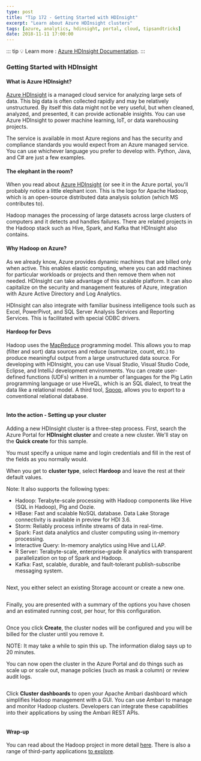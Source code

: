 ```yaml
---
type: post
title: "Tip 172 - Getting Started with HDInsight"
excerpt: "Learn about Azure HDInsight clusters"
tags: [azure, analytics, hdinsight, portal, cloud, tipsandtricks]
date: 2018-11-11 17:00:00
---
```


::: tip
:bulb: Learn more : [Azure HDInsight Documentation](https://docs.microsoft.com/azure/hdinsight/?WT.mc_id=azure-azuredevtips-azureappsdev).
:::

### Getting Started with HDInsight

#### What is Azure HDInsight? 
 
[Azure HDInsight](https://azure.microsoft.com/services/hdinsight?WT.mc_id=azure-azuredevtips-azureappsdev) is a managed cloud service for analyzing large sets of data. This big data is often collected rapidly and may be relatively unstructured. By itself this data might not be very useful, but when cleaned, analyzed, and presented, it can provide actionable insights. You can use Azure HDInsight to power machine learning, IoT, or data warehousing projects.

The service is available in most Azure regions and has the security and compliance standards you would expect from an Azure managed service. You can use whichever language you prefer to develop with. Python, Java, and C# are just a few examples.

#### The elephant in the room?

When you read about [Azure HDInsight](https://azure.microsoft.com/services/hdinsight?WT.mc_id=azure-azuredevtips-azureappsdev) (or see it in the Azure portal, you'll probably notice a little elephant icon. This is the logo for Apache Hadoop, which is an open-source distributed data analysis solution (which MS contributes to). 

Hadoop manages the processing of large datasets across large clusters of computers and it detects and handles failures. There are related projects in the Hadoop stack such as Hive, Spark, and Kafka that HDInsight also contains.

#### Why Hadoop on Azure?

As we already know, Azure provides dynamic machines that are billed only when active. This enables elastic computing, where you can add machines for particular workloads or projects and then remove them when not needed. HDInsight can take advantage of this scalable platform. It can also capitalize on the security and management features of Azure, integration with Azure Active Directory and Log Analytics.

HDInsight can also integrate with familiar business intelligence tools such as Excel, PowerPivot, and SQL Server Analysis Services and Reporting Services. This is facilitated with special ODBC drivers.

#### Hardoop for Devs 

Hadoop uses the [MapReduce](https://docs.microsoft.com/azure/hdinsight/hadoop/hdinsight-use-mapreduce?WT.mc_id=docs-azuredevtips-azureappsdev) programming model. This allows you to map (filter and sort) data sources and reduce (summarize, count, etc.) to produce meaningful output from a large unstructured data source. For developing with HDInsight, you can use Visual Studio, Visual Studio Code, Eclipse, and IntelliJ development environments. You can create user-defined functions (UDFs) written in a number of languages for the Pig Latin programming language or use HiveQL, which is an SQL dialect, to treat the data like a relational model. A third tool, [Sqoop](https://docs.microsoft.com/azure/hdinsight/hadoop/hdinsight-use-sqoop?WT.mc_id=docs-azuredevtips-azureappsdev), allows you to export to a conventional relational database.
 
<img :src="$withBase('/files/hadoop-ecosystem.png')">

#### Into the action - Setting up your cluster

Adding a new HDInsight cluster is a three-step process. First, search the Azure Portal for **HDInsight cluster** and create a new cluster. We'll stay on the **Quick create** for this sample.

You must specify a unique name and login credentials and fill in the rest of the fields as you normally would.

When you get to **cluster type**, select **Hardoop** and leave the rest at their default values. 

Note: It also supports the following types:

* Hadoop: Terabyte-scale processing with Hadoop components like Hive (SQL in Hadoop), Pig and Oozie.
* HBase: Fast and scalable NoSQL database. Data Lake Storage connectivity is available in preview for HDI 3.6.
* Storm: Reliably process infinite streams of data in real-time.
* Spark: Fast data analytics and cluster computing using in-memory processing.
* Interactive Query: In-memory analytics using Hive and LLAP.
* R Server: Terabyte-scale, enterprise-grade R analytics with transparent parallelization on top of Spark and Hadoop.
* Kafka: Fast, scalable, durable, and fault-tolerant publish-subscribe messaging system.


<img :src="$withBase('/files/azure-hdinsight-basics.png')">

Next, you either select an existing Storage account or create a new one.

<img :src="$withBase('/files/azure-hdinsight-storage.png')">

Finally, you are presented with a summary of the options you have chosen and an estimated running cost, per hour, for this configuration.

<img :src="$withBase('/files/azure-hdinsight-summary.png')">

Once you click **Create**, the cluster nodes will be configured and you will be billed for the cluster until you remove it.

NOTE: It may take a while to spin this up. The information dialog says up to 20 minutes. 


You can now open the cluster in the Azure Portal and do things such as scale up or scale out, manage policies (such as mask a column) or review audit logs. 

<img :src="$withBase('/files/azure-hdinsight-summary3.png')">

Click **Cluster dashboards** to open your Apache Ambari dashboard which simplifies Hadoop management with a GUI. You can use Ambari to manage and monitor Hadoop clusters. Developers can integrate these capabilities into their applications by using the Ambari REST APIs.

<img :src="$withBase('/files/azure-hdinsight-summary2.png')">

#### Wrap-up

You can read about the Hadoop project in more detail [here](http://hadoop.apache.org). There is also a range of third-party applications [to explore](https://azure.microsoft.com/services/hdinsight/partner-ecosystem/?WT.mc_id=azure-azuredevtips-azureappsdev).

